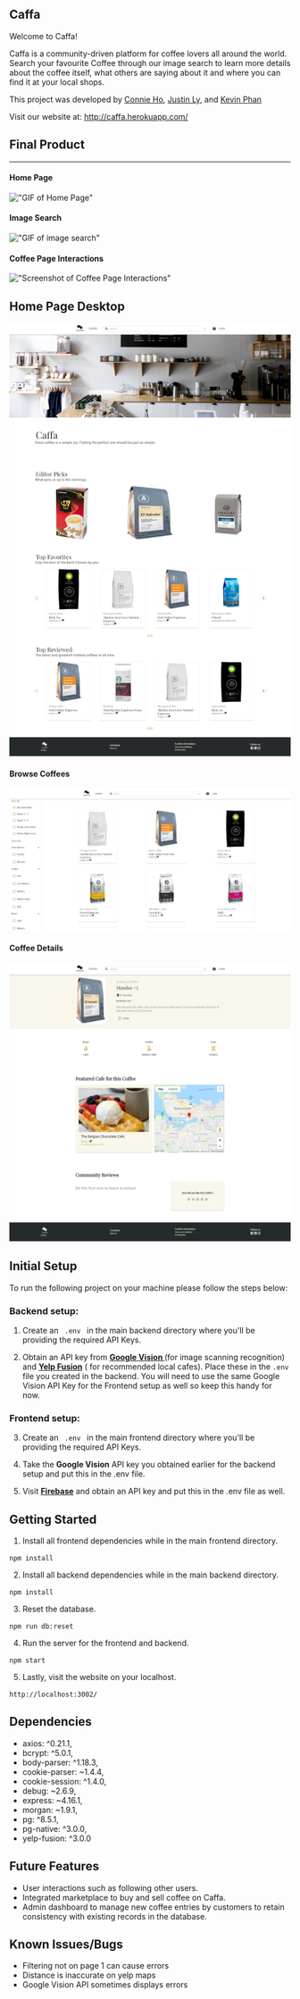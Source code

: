 ## Caffa 

Welcome to Caffa!

Caffa is a community-driven platform for coffee lovers all around the world. Search your favourite Coffee through our image search to learn more details about the coffee itself, what others are saying about it and where you can find it at your local shops.

This project was developed by <a href="">Connie Ho</a>, <a href="">Justin Ly</a>, and <a href="">Kevin Phan</a>

Visit our website at: http://caffa.herokuapp.com/


## Final Product

___  

#### Home Page
!["GIF of Home Page"](https://github.com/connie-ho/caffa/blob/master/docs/screenshots/homepage-scroll.gif?raw=true)

#### Image Search
!["GIF of image search"](https://github.com/connie-ho/caffa/blob/master/docs/screenshots/image-search.gif?raw=true)

#### Coffee Page Interactions
!["Screenshot of Coffee Page Interactions"](https://github.com/connie-ho/caffa/blob/master/docs/screenshots/05-caffa.gif)

## Home Page Desktop
!["Screenshot of Home Page"](https://github.com/connie-ho/caffa/blob/master/docs/screenshots/01-home.png?raw=true)

#### Browse Coffees
!["Screenshot of Browse Coffees"](https://github.com/connie-ho/caffa/blob/master/docs/screenshots/03-browse-coffee.png)

#### Coffee Details
!["Screenshot of Coffee Details"](https://github.com/connie-ho/caffa/blob/master/docs/screenshots/04-coffee.png)




## Initial Setup


To run the following project on your machine please follow the steps below:  



### Backend setup:

1. Create an <code> .env </code> in the main backend directory where you'll be providing the required API Keys. 

2. Obtain an API key from **<a href="https://cloud.google.com/vision/docs/setup">Google Vision </a>** (for image scanning recognition) and **<a href="https://www.yelp.ca/fusion">Yelp Fusion</a>** ( for recommended local cafes). Place these in the ```.env ``` file you created in the backend. 
You will need to use the same Google Vision API Key for the Frontend setup as well so keep this handy for now.


### Frontend setup:

3. Create an <code> .env </code> in the main frontend directory where you'll be providing the required API Keys. 

4. Take the **Google Vision** API key you obtained earlier for the backend setup and put this in the .env file. 

5. Visit **<a href="https://firebase.google.com/docs/storage">Firebase</a>** and obtain an API key and put this in the .env file as well.


## Getting Started 

1. Install all frontend dependencies while in the main frontend directory.
```
npm install
```

2. Install all backend dependencies while in the main backend directory.

```
npm install
```

3. Reset the database.

```
npm run db:reset
```

4. Run the server for the frontend and backend.
```
npm start
```

5. Lastly, visit the website on your localhost.
```
http://localhost:3002/
```

## Dependencies

- axios: ^0.21.1,
- bcrypt: ^5.0.1,
- body-parser: ^1.18.3,
- cookie-parser: ~1.4.4,
- cookie-session: ^1.4.0,
- debug: ~2.6.9,
- express: ~4.16.1,
- morgan: ~1.9.1,
- pg: ^8.5.1,
- pg-native: ^3.0.0,
- yelp-fusion: ^3.0.0

## Future Features

- User interactions such as following other users.
- Integrated marketplace to buy and sell coffee on Caffa.
- Admin dashboard to manage new coffee entries by customers to retain consistency with existing records in the database.



## Known Issues/Bugs
- Filtering not on page 1 can cause errors
- Distance is inaccurate on yelp maps
- Google Vision API sometimes displays errors
